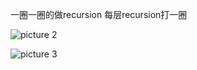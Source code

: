 
一圈一圈的做recursion
每层recursion打一圈





![picture 2](https://i.loli.net/2021/09/16/YPOq2pMjv3hbVlg.png)  


![picture 3](https://i.loli.net/2021/09/16/Li2EoTc7BXPlhbs.png)  
